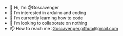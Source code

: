 - 👋 Hi, I’m @Goscavenger
- 👀 I’m interested in arduino and coding
- 🌱 I’m currently learning how to code
- 💞️ I’m looking to collaborate on nothing
- 📫 How to reach me :Goscavenger.github@gmail.com

<!---
Goscavenger/Goscavenger is a ✨ special ✨ repository because its `README.md` (this file) appears on your GitHub profile.
You can click the Preview link to take a look at your changes.
--->
